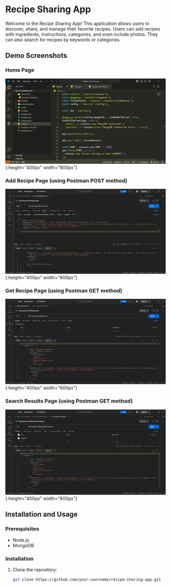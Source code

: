 # Recipe Sharing App

Welcome to the Recipe Sharing App! This application allows users to discover, share, and manage their favorite recipes. Users can add recipes with ingredients, instructions, categories, and even include photos. They can also search for recipes by keywords or categories.

## Demo Screenshots

### Home Page

![Home Page](screenshots/home_page.png){:height="400px" width="600px"}

### Add Recipe Page (using Postman POST method)

![Add Recipe Page](screenshots/add_recipe_page.png){:height="400px" width="600px"}

### Get Recipe Page (using Postman GET method)

![Add Recipe Page](screenshots/get_recipe_page.png){:height="400px" width="600px"}

### Search Results Page (using Postman GET method)

![Search Results Page](screenshots/search_results_page.png){:height="400px" width="600px"}

## Installation and Usage

### Prerequisites

- Node.js
- MongoDB

### Installation

1. Clone the repository:

   ```bash
   git clone https://github.com/your-username/recipe-sharing-app.git
```

